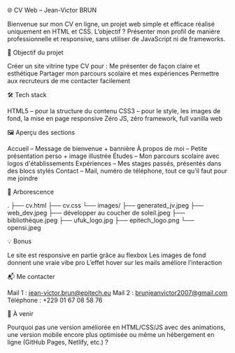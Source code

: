 🌐 CV Web – Jean-Victor BRUN

Bienvenue sur mon CV en ligne, un projet web simple et efficace réalisé uniquement en HTML et CSS. L’objectif ? Présenter mon profil de manière professionnelle et responsive, sans utiliser de JavaScript ni de frameworks.

🚀 Objectif du projet

Créer un site vitrine type CV pour :
    Me présenter de façon claire et esthétique
    Partager mon parcours scolaire et mes expériences
    Permettre aux recruteurs de me contacter facilement

🛠️ Tech stack

HTML5 – pour la structure du contenu
CSS3 – pour le style, les images de fond, la mise en page responsive
Zéro JS, zéro framework, full vanilla web

🖼️ Aperçu des sections

Accueil – Message de bienvenue + bannière
À propos de moi – Petite présentation perso + image illustrée
Études – Mon parcours scolaire avec logos d'établissements
Expériences – Mes stages passés, présentés dans des blocs stylés
Contact – Mail, numéro de téléphone, tout ce qu’il faut pour me joindre

📁 Arborescence

.
├── cv.html
├── cv.css
└── images/
    ├── generated_jv.jpeg
    ├── web_dev.jpeg
    ├── développer au coucher de soleil.jpeg
    ├── bibliothèque.jpeg
    ├── ufuk_logo.jpg
    ├── epitech_logo.png
    └── opensi.jpeg

💡 Bonus

Le site est responsive en partie grâce au flexbox
Les images de fond donnent une vraie vibe pro
L’effet hover sur les mails améliore l’interaction

📬 Me contacter

Mail 1 : jean-victor.brun@epitech.eu
Mail 2 : brunjeanvictor2007@gmail.com
Téléphone : +229 01 67 08 58 76

📌 À venir

Pourquoi pas une version améliorée en HTML/CSS/JS avec des animations, une version mobile encore plus optimisée ou même un hébergement en ligne (GitHub Pages, Netlify, etc.) ?
